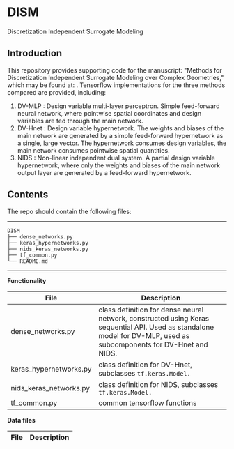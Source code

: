 # DISM

Discretization Independent Surrogate Modeling

Introduction
------------
This repository provides supporting code for the manuscript: "Methods for Discretization Independent Surrogate Modeling over Complex Geometries," which may be found at: . Tensorflow implementations for the three methods compared are provided, including:

1. DV-MLP   : Design variable multi-layer perceptron. Simple feed-forward neural network, where pointwise spatial coordinates and design variables are fed through the main network.
2. DV-Hnet  : Design variable hypernetwork. The weights and biases of the main network are generated by a simple feed-forward hypernetwork as a single, large vector. The hypernetwork consumes design variables, the main network consumes pointwise spatial quantities.
3. NIDS     : Non-linear independent dual system. A partial design variable hypernetwork, where only the weights and biases of the main network output layer are generated by a feed-forward hypernetwork.

Contents
----------------

The repo should contain the following files:  

-----------------------------------
    DISM
    ├── dense_networks.py        
    ├── keras_hypernetworks.py      
    ├── nids_keras_networks.py   
    ├── tf_common.py 
    └── README.md
-----------------------------------


**Functionality**

File | Description 
--- | ---|
dense_networks.py | class definition for dense neural network, constructed using Keras sequential API. Used as standalone model for DV-MLP, used as subcomponents for DV-Hnet and NIDS.
keras_hypernetworks.py | class definition for DV-Hnet, subclasses ```tf.keras.Model.```
nids_keras_networks.py | class definition for NIDS, subclasses ```tf.keras.Model.```
tf_common.py | common tensorflow functions

**Data files**

File | Description
--- | ---|



